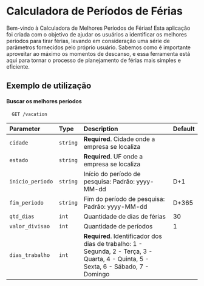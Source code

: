 
# Calculadora de Períodos de Férias

Bem-vindo à Calculadora de Melhores Períodos de Férias! Esta aplicação foi criada com o objetivo de ajudar os usuários a identificar os melhores períodos para tirar férias, levando em consideração uma série de parâmetros fornecidos pelo próprio usuário. Sabemos como é importante aproveitar ao máximo os momentos de descanso, e essa ferramenta está aqui para tornar o processo de planejamento de férias mais simples e eficiente.




## Exemplo de utilização

#### Buscar os melhores períodos

```http
  GET /vacation
```

| Parameter | Type     | Description                | Default                |
| :-------- | :------- | :------------------------- |:------------------------- |
| `cidade`  | `string` | **Required**. Cidade onde a empresa se localiza | |
| `estado`  | `string` | **Required**. UF onde a empresa se localiza | |
| `inicio_periodo` | `string` | Início do período de pesquisa: Padrão: yyyy-MM-dd | D+1 |
| `fim_periodo` | `string` | Fim do período de pesquisa: Padrão: yyyy-MM-dd | D+365 |
| `qtd_dias` | `int` | Quantidade de dias de férias | 30 |
| `valor_divisao` | `int` | Quantidade de períodos | 1 |
| `dias_trabalho` | `int` | **Required**. Identificador dos dias de trabalho: 1 - Segunda, 2 - Terça, 3 - Quarta, 4 - Quinta, 5 - Sexta, 6 - Sábado, 7 - Domingo |


